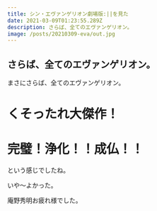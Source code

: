 ```yaml
---
title: シン・エヴァンゲリオン劇場版:||を見た
date: 2021-03-09T01:23:55.289Z
description: さらば、全てのエヴァンゲリオン。
image: /posts/20210309-eva/out.jpg
---
```


## さらば、全てのエヴァンゲリオン。

まさにさらば、全てのエヴァンゲリオン。

# くそったれ大傑作！
# 完璧！浄化！！成仏！！

という感じでしたね。

いや〜よかった。

庵野秀明お疲れ様でした。
